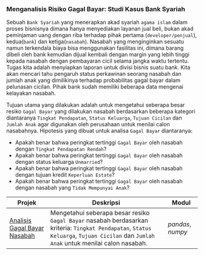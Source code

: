 ### Menganalisis Risiko Gagal Bayar: Studi Kasus Bank Syariah

Sebuah `Bank Syariah` yang menerapkan akad syariah `agama islam` dalam proses bisnisnya dimana hanya menyediakan layanan jual beli, bukan akad peminjaman uang dengan riba terhadap pihak pertama (`developer/penjual`), kedua(`bank`) dan ketiga(`nasabah`). Nasabah yang menginginkan sesuatu namun terkendala biaya bisa menggunakan fasilitas ini, dimana barang dibeli oleh bank kemudian dijual kembali dengan margin yang lebih tinggi kepada nasabah dengan pembayaran cicil selama jangka waktu tertentu. Tugas kita adalah menyiapkan laporan untuk divisi bisnis suatu bank. Kita akan mencari tahu pengaruh status perkawinan seorang nasabah dan jumlah anak yang dimilikinya terhadap probabilitas gagal bayar dalam pelunasan cicilan. Pihak bank sudah memiliki beberapa data mengenai kelayakan nasabah.

Tujuan utama yang dilakukan adalah untuk mengetahui seberapa besar resiko `Gagal Bayar` yang dilakukan nasabah berdasarkan beberapa kategori diantaranya `Tingkat Pendapatan`, `Status Keluarga`, `Tujuan Cicilan` dan `Jumlah Anak` agar digunakan oleh perusahaan untuk menilai calon nasabahnya. Hipotesis yang dibuat untuk analisa `Gagal Bayar` diantaranya:
- Apakah benar bahwa peringkat tertinggi `Gagal Bayar` oleh nasabah dengan `Tingkat Pendapatan Rendah`?
- Apakah benar bahwa peringkat tertinggi `Gagal Bayar` oleh nasabah dengan status keluarga `Unmarried`?
- Apakah benar bahwa peringkat tertinggi `Gagal Bayar` oleh nasabah dengan tujuan kredit `Keperluan Estate`?
- Apakah benar bahwa peringkat tertinggi `Gagal Bayar` oleh nasabah dengan nasabah yang `Tidak Mempunyai Anak`?

| Projek | Deskripsi | Modul |
| ------- | ------- | ------- |
| [Analisis Gagal Bayar Nasabah](https://github.com/fuadraharjo/TripleTen_IND/blob/main/Projek-01%20-%20Resiko%20Gagal%20Bayar/Analisis%20resiko%20gagal%20bayar%20-%20bank%20syariah.ipynb) | Mengetahui seberapa besar resiko `Gagal Bayar` nasabah berdasarkan kriteria: `Tingkat Pendapatan`, `Status Keluarga`, `Tujuan Cicilan` dan `Jumlah Anak` untuk menilai calon nasabah. | *pandas*, *numpy* |